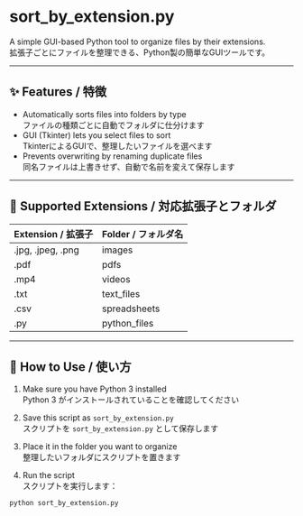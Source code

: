 # sort_by_extension.py

A simple GUI-based Python tool to organize files by their extensions.  
拡張子ごとにファイルを整理できる、Python製の簡単なGUIツールです。

---

## ✨ Features / 特徴

- Automatically sorts files into folders by type  
  ファイルの種類ごとに自動でフォルダに仕分けます  
- GUI (Tkinter) lets you select files to sort  
  TkinterによるGUIで、整理したいファイルを選べます  
- Prevents overwriting by renaming duplicate files  
  同名ファイルは上書きせず、自動で名前を変えて保存します  

---

## 📁 Supported Extensions / 対応拡張子とフォルダ

| Extension / 拡張子   | Folder / フォルダ名     |
|-----------------------|--------------------------|
| .jpg, .jpeg, .png     | images                   |
| .pdf                  | pdfs                     |
| .mp4                  | videos                   |
| .txt                  | text_files               |
| .csv                  | spreadsheets             |
| .py                   | python_files             |

---

## 🚀 How to Use / 使い方

1. Make sure you have Python 3 installed  
   Python 3 がインストールされていることを確認してください  

2. Save this script as `sort_by_extension.py`  
   スクリプトを `sort_by_extension.py` として保存します  

3. Place it in the folder you want to organize  
   整理したいフォルダにスクリプトを置きます  

4. Run the script  
   スクリプトを実行します：

```bash
python sort_by_extension.py

